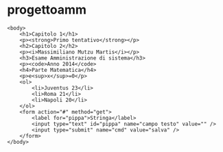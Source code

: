 progettoamm
===========
<doctype html>
<html>
	<head>
		<title> Prova durante il corso</title>
		<meta name="author" content="il corso di AMM 2014" />
		<meta name="description" content= " Una pagina piena"/> 
	</head>

	<body>
		<h1>Capitolo 1</h1>
		<p><strong>Primo tentativo</strong></p>
		<h2>Capitolo 2</h2>
		<p><i>Massimiliano Mutzu Martis</i></p>
		<h3>Esame Amministrazione di sistema</h3>
		<p><code>Anno 2014</code>
		<h4>Parte Matematica</h4>
		<p>e<sup>x</sup>=0</p>
		<ol>
			<li>Juventus 23</li>
			<li>Roma 21</li>
			<li>Napoli 20</li>
		</ol>
		<form action="#" method="get">
			<label for="pippa">Stringa</label>
			<input type="text" id="pippa" name="campo testo" value="" />
			<input type="submit" name="cmd" value="salva" />
		</form>		
	</body>
</html>

